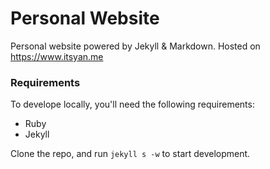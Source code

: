 # Personal Website

Personal website powered by Jekyll & Markdown. Hosted on <https://www.itsyan.me>

### Requirements

To develope locally, you'll need the following requirements:
* Ruby
* Jekyll

Clone the repo, and run `jekyll s -w` to start development.
